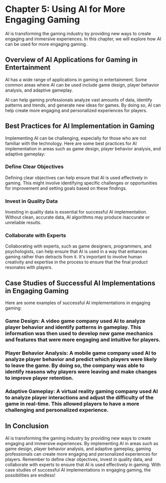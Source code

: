 Chapter 5: Using AI for More Engaging Gaming
============================================

AI is transforming the gaming industry by providing new ways to create engaging and immersive experiences. In this chapter, we will explore how AI can be used for more engaging gaming.

Overview of AI Applications for Gaming in Entertainment
-------------------------------------------------------

AI has a wide range of applications in gaming in entertainment. Some common areas where AI can be used include game design, player behavior analysis, and adaptive gameplay.

AI can help gaming professionals analyze vast amounts of data, identify patterns and trends, and generate new ideas for games. By doing so, AI can help create more engaging and personalized experiences for players.

Best Practices for AI Implementation in Gaming
----------------------------------------------

Implementing AI can be challenging, especially for those who are not familiar with the technology. Here are some best practices for AI implementation in areas such as game design, player behavior analysis, and adaptive gameplay:

### Define Clear Objectives

Defining clear objectives can help ensure that AI is used effectively in gaming. This might involve identifying specific challenges or opportunities for improvement and setting goals based on these findings.

### Invest in Quality Data

Investing in quality data is essential for successful AI implementation. Without clean, accurate data, AI algorithms may produce inaccurate or unreliable results.

### Collaborate with Experts

Collaborating with experts, such as game designers, programmers, and psychologists, can help ensure that AI is used in a way that enhances gaming rather than detracts from it. It's important to involve human creativity and expertise in the process to ensure that the final product resonates with players.

Case Studies of Successful AI Implementations in Engaging Gaming
----------------------------------------------------------------

Here are some examples of successful AI implementations in engaging gaming:

### Game Design: A video game company used AI to analyze player behavior and identify patterns in gameplay. This information was then used to develop new game mechanics and features that were more engaging and intuitive for players.

### Player Behavior Analysis: A mobile game company used AI to analyze player behavior and predict which players were likely to leave the game. By doing so, the company was able to identify reasons why players were leaving and make changes to improve player retention.

### Adaptive Gameplay: A virtual reality gaming company used AI to analyze player interactions and adjust the difficulty of the game in real-time. This allowed players to have a more challenging and personalized experience.

In Conclusion
-------------

AI is transforming the gaming industry by providing new ways to create engaging and immersive experiences. By implementing AI in areas such as game design, player behavior analysis, and adaptive gameplay, gaming professionals can create more engaging and personalized experiences for players. Remember to define clear objectives, invest in quality data, and collaborate with experts to ensure that AI is used effectively in gaming. With case studies of successful AI implementations in engaging gaming, the possibilities are endless!
